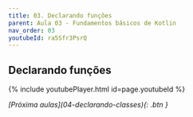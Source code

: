 ```yaml
---
title: 03. Declarando funções
parent: Aula 03 - Fundamentos básicos de Kotlin
nav_order: 03
youtubeId: ra5Sfr3PsrQ
---
```


## Declarando funções

{% include youtubePlayer.html id=page.youtubeId %}

<span class="fs-3 float-right">
<i class="fas fa-download">[Próxima aulas](04-declarando-classes){: .btn }</i>
</span>
